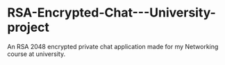 # RSA-Encrypted-Chat---University-project
An RSA 2048 encrypted private chat application made for my Networking course at university. 
